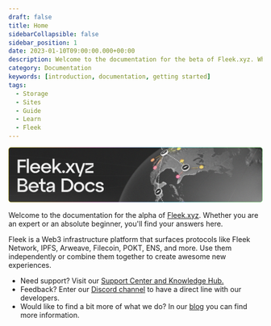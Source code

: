 ```yaml
---
draft: false
title: Home
sidebarCollapsible: false
sidebar_position: 1
date: 2023-01-10T09:00:00.000+00:00
description: Welcome to the documentation for the beta of Fleek.xyz. Whether you are an expert or an absolute beginner, you'll find your answers here.
category: Documentation
keywords: [introduction, documentation, getting started]
tags:
  - Storage
  - Sites
  - Guide
  - Learn
  - Fleek
---
```


![](./images/docs-home.png)

Welcome to the documentation for the alpha of [Fleek.xyz](https://fleek.xyz). Whether you are an expert or an absolute beginner, you'll find your answers here.

Fleek is a Web3 infrastructure platform that surfaces protocols like Fleek Network, IPFS, Arweave, Filecoin, POKT, ENS, and more. Use them independently or combine them together to create awesome new experiences.

- Need support? Visit our [Support Center and Knowledge Hub.](https://support.fleek.xyz/)
- Feedback? Enter our [Discord channel](https://discord.gg/fleekxyz) to have a direct line with our developers.
- Would like to find a bit more of what we do? In our [blog](https://blog.fleek.xyz) you can find more information.

